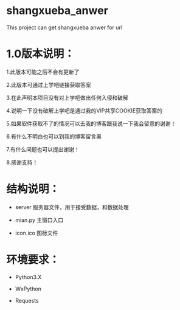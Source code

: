 # shangxueba_anwer
This project can get shangxueba anwer for url

# 1.0版本说明：

1.此版本可能之后不会有更新了

2.此版本可通过上学吧链接获取答案

3.在此声明本项目没有对上学吧做出任何入侵和破解

4.说明一下没有破解上学吧是通过我的VIP共享COOKIE获取答案的

5.如果软件获取不了的情况可以去我的博客跟我说一下我会留意的谢谢！

6.有什么不明白也可以到我的博客留言奥

7.有什么问题也可以提出谢谢！

8.感谢支持！

# 结构说明：

- server 服务器文件，用于接受数据，和数据处理

- mian.py 主窗口入口

- icon.ico 图标文件

# 环境要求：

- Python3.X

- WxPython
- Requests
